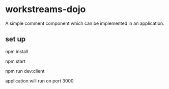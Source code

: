 # workstreams-dojo

A simple comment component which can be implemented in an application.

## set up

npm install

npm start

npm run dev:client

application will run on port 3000
